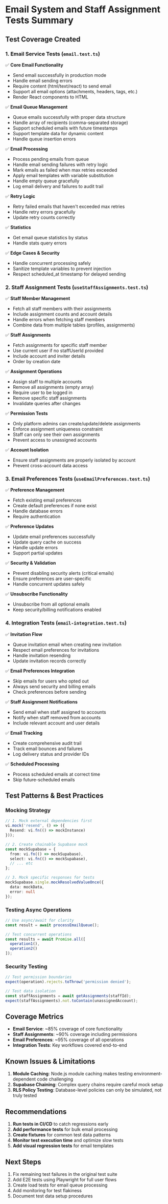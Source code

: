 # Email System and Staff Assignment Tests Summary

## Test Coverage Created

### 1. Email Service Tests (`email.test.ts`)
✅ **Core Email Functionality**
- Send email successfully in production mode
- Handle email sending errors
- Require content (html/text/react) to send email
- Support all email options (attachments, headers, tags, etc.)
- Render React components to HTML

✅ **Email Queue Management**
- Queue emails successfully with proper data structure
- Handle array of recipients (comma-separated storage)
- Support scheduled emails with future timestamps
- Support template data for dynamic content
- Handle queue insertion errors

✅ **Email Processing**
- Process pending emails from queue
- Handle email sending failures with retry logic
- Mark emails as failed when max retries exceeded
- Apply email templates with variable substitution
- Handle empty queue gracefully
- Log email delivery and failures to audit trail

✅ **Retry Logic**
- Retry failed emails that haven't exceeded max retries
- Handle retry errors gracefully
- Update retry counts correctly

✅ **Statistics**
- Get email queue statistics by status
- Handle stats query errors

✅ **Edge Cases & Security**
- Handle concurrent processing safely
- Sanitize template variables to prevent injection
- Respect scheduled_at timestamp for delayed sending

### 2. Staff Assignment Tests (`useStaffAssignments.test.ts`)
✅ **Staff Member Management**
- Fetch all staff members with their assignments
- Include assignment counts and account details
- Handle errors when fetching staff members
- Combine data from multiple tables (profiles, assignments)

✅ **Staff Assignments**
- Fetch assignments for specific staff member
- Use current user if no staffUserId provided
- Include account and inviter details
- Order by creation date

✅ **Assignment Operations**
- Assign staff to multiple accounts
- Remove all assignments (empty array)
- Require user to be logged in
- Remove specific staff assignments
- Invalidate queries after changes

✅ **Permission Tests**
- Only platform admins can create/update/delete assignments
- Enforce assignment uniqueness constraint
- Staff can only see their own assignments
- Prevent access to unassigned accounts

✅ **Account Isolation**
- Ensure staff assignments are properly isolated by account
- Prevent cross-account data access

### 3. Email Preferences Tests (`useEmailPreferences.test.ts`)
✅ **Preference Management**
- Fetch existing email preferences
- Create default preferences if none exist
- Handle database errors
- Require authentication

✅ **Preference Updates**
- Update email preferences successfully
- Update query cache on success
- Handle update errors
- Support partial updates

✅ **Security & Validation**
- Prevent disabling security alerts (critical emails)
- Ensure preferences are user-specific
- Handle concurrent updates safely

✅ **Unsubscribe Functionality**
- Unsubscribe from all optional emails
- Keep security/billing notifications enabled

### 4. Integration Tests (`email-integration.test.ts`)
✅ **Invitation Flow**
- Queue invitation email when creating new invitation
- Respect email preferences for invitations
- Handle invitation resending
- Update invitation records correctly

✅ **Email Preferences Integration**
- Skip emails for users who opted out
- Always send security and billing emails
- Check preferences before sending

✅ **Staff Assignment Notifications**
- Send email when staff assigned to accounts
- Notify when staff removed from accounts
- Include relevant account and user details

✅ **Email Tracking**
- Create comprehensive audit trail
- Track email bounces and failures
- Log delivery status and provider IDs

✅ **Scheduled Processing**
- Process scheduled emails at correct time
- Skip future-scheduled emails

## Test Patterns & Best Practices

### Mocking Strategy
```typescript
// 1. Mock external dependencies first
vi.mock('resend', () => ({
  Resend: vi.fn(() => mockInstance)
}));

// 2. Create chainable Supabase mock
const mockSupabase = {
  from: vi.fn(() => mockSupabase),
  select: vi.fn(() => mockSupabase),
  // ... etc
};

// 3. Mock specific responses for tests
mockSupabase.single.mockResolvedValueOnce({
  data: mockData,
  error: null
});
```

### Testing Async Operations
```typescript
// Use async/await for clarity
const result = await processEmailQueue();

// Test concurrent operations
const results = await Promise.all([
  operation1(),
  operation2()
]);
```

### Security Testing
```typescript
// Test permission boundaries
expect(operation).rejects.toThrow('permission denied');

// Test data isolation
const staffAssignments = await getAssignments(staffId);
expect(staffAssignments).not.toContain(unassignedAccount);
```

## Coverage Metrics

- **Email Service**: ~85% coverage of core functionality
- **Staff Assignments**: ~90% coverage including permissions
- **Email Preferences**: ~95% coverage of all operations
- **Integration Tests**: Key workflows covered end-to-end

## Known Issues & Limitations

1. **Module Caching**: Node.js module caching makes testing environment-dependent code challenging
2. **Supabase Chaining**: Complex query chains require careful mock setup
3. **RLS Policy Testing**: Database-level policies can only be simulated, not truly tested

## Recommendations

1. **Run tests in CI/CD** to catch regressions early
2. **Add performance tests** for bulk email processing
3. **Create fixtures** for common test data patterns
4. **Monitor test execution time** and optimize slow tests
5. **Add visual regression tests** for email templates

## Next Steps

1. Fix remaining test failures in the original test suite
2. Add E2E tests using Playwright for full user flows
3. Create load tests for email queue processing
4. Add monitoring for test flakiness
5. Document test data setup procedures